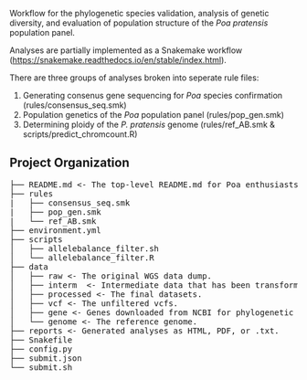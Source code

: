 Workflow for the phylogenetic species validation, analysis of genetic diversity, and evaluation of population structure of the *Poa pratensis* population panel. 

Analyses are partially implemented as a Snakemake workflow 
(https://snakemake.readthedocs.io/en/stable/index.html). 

There are three groups of analyses broken into seperate rule files:
1. Generating consenus gene sequencing for *Poa* species confirmation (rules/consensus_seq.smk)
2. Population genetics of the *Poa* population panel (rules/pop_gen.smk)
3. Determining ploidy of the *P. pratensis* genome (rules/ref_AB.smk & scripts/predict_chromcount.R)

## Project Organization
<pre>
├── README.md <- The top-level README.md for Poa enthusiasts that want to replicate these analyses.   
├── rules    
|   ├── consensus_seq.smk   
|   ├── pop_gen.smk   
|   └── ref_AB.smk   
├── environment.yml   
├── scripts   
│   ├── allelebalance_filter.sh   
│   └── allelebalance_filter.R   
├── data   
│   ├── raw <- The original WGS data dump.   
│   ├── interm  <- Intermediate data that has been transformed.   
│   ├── processed <- The final datasets.
│   ├── vcf <- The unfiltered vcfs.   
│   ├── gene <- Genes downloaded from NCBI for phylogenetic analyses.    
│   └── genome <- The reference genome.   
├── reports <- Generated analyses as HTML, PDF, or .txt.    
├── Snakefile   
├── config.py   
├── submit.json   
└── submit.sh   
</pre>

